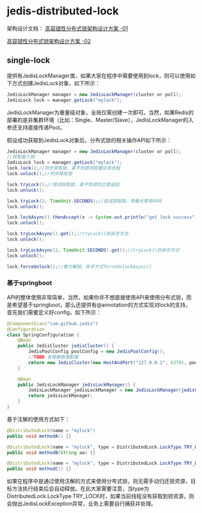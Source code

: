 # jedis-distributed-lock
架构设计文档：
[高容错性分布式锁架构设计方案 -01](https://xie.infoq.cn/article/4d571787a3280ef3094338f9b)

[高容错性分布式锁架构设计方案 -02](https://xie.infoq.cn/article/545a3accd173d6517ebd0ad59)

## single-lock
提供有JedisLockManager类，如果大家在程序中需要使用到lock，则可以使用如下方式创建JedisLock对象，如下所示：
```java
JedisLockManager manager = new JedisLockManager(cluster or poll);
JedisLock lock = manager.getLock("mylock");
```

JedisLockManager为重量级对象，全局仅需创建一次即可。当然，如果Redis的部署的是非集群环境（比如：Single、Master/Slave），JedisLockManager的入参还支持直接传递Pool。

假设成功获取到JedisLock对象后，分布式锁的相关操作API如下所示：
```Java
JedisLockManager manager = new JedisLockManager(cluster or poll);
//获取重入锁
JedisLock lock = manager.getLock("mylock");
lock.lock();//同步获取锁，拿不到锁则阻塞业务线程
lock.unlock();//同步释放锁

lock.tryLock();//尝试获取锁，拿不到锁则立即返回
lock.unlock();

lock.tryLock(2, TimeUnit.SECONDS);//尝试获取锁，带最长等待时间
lock.unlock();

lock.lockAsync().thenAccept(x -> System.out.println("get lock success")).get();//lock()的异步方式
lock.unlock();

lock.tryLockAsync().get();//tryLock()的异步方式
lock.unlock();

lock.tryLockAsync(2, TimeUnit.SECONDS).get();//tryLock()的异步方式
lock.unlock();

lock.forceUnlock();//暴力解锁，异步方式forceUnlockAsync()
```
### 基于springboot
API的整体使用非常简单，当然，如果你并不想直接使用API来使用分布式锁，而是希望基于springboot，那么还提供有@annotation的方式实现对lock的支持。
首先我们需要定义好config，如下所示：
```Java
@ComponentScan("com.github.jedis")
@Configuration
class SpringConfiguration {
    @Bean
    public JedisCluster jedisCluster() {
        JedisPoolConfig poolConfig = new JedisPoolConfig();
        //TODO 省略数据源配置
        return new JedisCluster(new HostAndPort("127.0.0.1", 6379), poolConfig);
    }

    @Bean
    public JedisLockManager jedisLockManager() {
        JedisLockManager jedisLockManager = new JedisLockManager(jedisCluster());
        return jedisLockManager;
    }
}
```

基于注解的使用方式如下：
```Java
@DistributedLock(name = "mylock")
public void methodA() {}

@DistributedLock(name = "mylock", type = DistributedLock.LockType.TRY_LOCK)
public void methodB(String aa) {}

@DistributedLock(name = "mylock", type = DistributedLock.LockType.TRY_LOCK, time = 2, unit = TimeUnit.SECONDS)
public void methodC() {}
```

如果在程序中是通过使用注解的方式来使用分布式锁，则无需手动归还锁资源，目标方法执行结束后会自动释放。在此大家需要注意，当type为DistributedLock.LockType.TRY_LOCK时，如果当前线程没有获取到锁资源，则会抛出JedisLockException异常，业务上需要自行捕获并处理。
